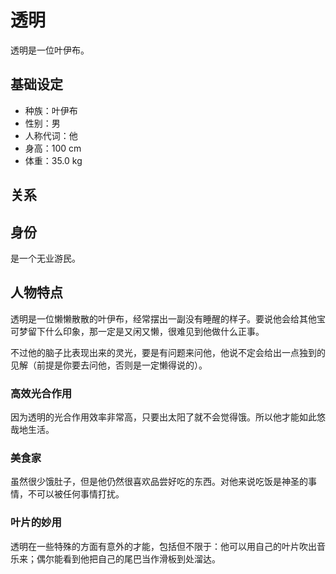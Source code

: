 # 透明

透明是一位叶伊布。

## 基础设定

- 种族：叶伊布
- 性别：男
- 人称代词：他
- 身高：100 cm
- 体重：35.0 kg

## 关系

## 身份

是一个无业游民。

## 人物特点

透明是一位懒懒散散的叶伊布，经常摆出一副没有睡醒的样子。要说他会给其他宝可梦留下什么印象，那一定是又闲又懒，很难见到他做什么正事。

不过他的脑子比表现出来的灵光，要是有问题来问他，他说不定会给出一点独到的见解（前提是你要去问他，否则是一定懒得说的）。

### 高效光合作用

因为透明的光合作用效率非常高，只要出太阳了就不会觉得饿。所以他才能如此悠哉地生活。

### 美食家

虽然很少饿肚子，但是他仍然很喜欢品尝好吃的东西。对他来说吃饭是神圣的事情，不可以被任何事情打扰。

### 叶片的妙用

透明在一些特殊的方面有意外的才能，包括但不限于：他可以用自己的叶片吹出音乐来；偶尔能看到他把自己的尾巴当作滑板到处溜达。
